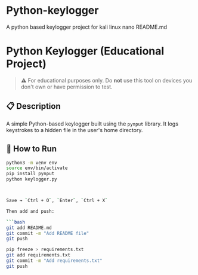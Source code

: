 # Python-keylogger
A python based keylogger project for kali linux
 nano README.md
# Python Keylogger (Educational Project)

> ⚠️ For educational purposes only. Do **not** use this tool on devices you don't own or have permission to test.

## 📋 Description
A simple Python-based keylogger built using the `pynput` library. It logs keystrokes to a hidden file in the user's home directory.

## 🚀 How to Run

```bash
python3 -m venv env
source env/bin/activate
pip install pynput
python keylogger.py



Save → `Ctrl + O`, `Enter`, `Ctrl + X`

Then add and push:

```bash
git add README.md
git commit -m "Add README file"
git push

pip freeze > requirements.txt
git add requirements.txt
git commit -m "Add requirements.txt"
git push
